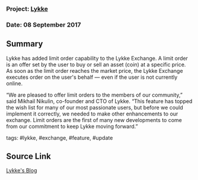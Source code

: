 ### Project: [Lykke](../projects/lykke.md)
### Date: 08 September 2017
## Summary
Lykke has added limit order capability to the Lykke Exchange.
A limit order is an offer set by the user to buy or sell an asset (coin) at a specific price. 
As soon as the limit order reaches the market price, the Lykke Exchange executes order on the user's behalf — even if the user is not currently online.

“We are pleased to offer limit orders to the members of our community,” said Mikhail Nikulin, co-founder and CTO of Lykke.
“This feature has topped the wish list for many of our most passionate users, but before we could implement it correctly, we needed to make other enhancements to our exchange.
Limit orders are the first of many new developments to come from our commitment to keep Lykke moving forward.”

tags: #lykke, #exchange, #feature, #update
## Source Link
[Lykke's Blog](https://www.lykke.com/company/news/limit-orders-release)  
